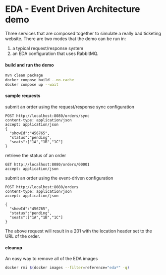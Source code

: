 # EDA - Event Driven Architecture demo

Three services that are composed together to simulate a
really bad ticketing website. There are two modes that the
demo can be run in:

1. a typical request/response system
1. an EDA configuration that uses RabbitMQ.

#### build and run the demo

```bash
mvn clean package
docker compose build --no-cache
docker compose up --wait
```

#### sample requests

submit an order using the request/response sync configuration
```http request
POST http://localhost:8080/orders/sync
content-type: application/json
accept: application/json
{
  "showId":"456765",
  "status":"pending",
  "seats":["1A","1B","1C"]
}
```

retrieve the status of an order 
```http request
GET http://localhost:8080/orders/00001
accept: application/json
```

submit an order using the event-driven configuration
```http request
POST http://localhost:8080/orders
content-type: application/json
accept: application/json

{
  "showId":"456765",
  "status":"pending",
  "seats":["1A","1B","1C"]
}
```

The above request will result in a 201 with the location header
set to the URL of the order.

#### cleanup
An easy way to remove all of the EDA images
```bash
docker rmi $(docker images --filter=reference="eda*" -q)
```

 